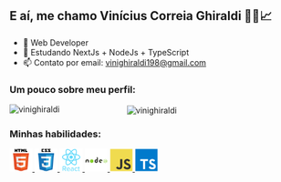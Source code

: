 ## E aí, me chamo Vinícius Correia Ghiraldi 🙋‍♂📈

- 🔭 Web Developer
- 🌱 Estudando NextJs + NodeJs + TypeScript
- 📫 Contato por email: vinighiraldi198@gmail.com


<h3>Um pouco sobre meu perfil:</h3>
<p><img align="left" width="40%" src="https://github-readme-stats.vercel.app/api/top-langs?username=vinighiraldi&show_icons=true&theme=dracula&title_color=17d33d&text_color=3bb553&bg_color=292929&hide_border=true&locale=en&layout=compact" alt="vinighiraldi" /></p>

<p>&nbsp;<img align="center" width="50%" src="https://github-readme-stats.vercel.app/api?username=vinighiraldi&show_icons=true&theme=dracula&title_color=17d33d&text_color=3bb553&bg_color=292929&hide_border=true&locale=en" alt="vinighiraldi" /></p>

<h3 align="left">Minhas habilidades:</h3>
<p align="left"> <a href="https://www.w3.org/html/" target="_blank" rel="noreferrer"> <img src="https://raw.githubusercontent.com/devicons/devicon/master/icons/html5/html5-original-wordmark.svg" alt="html5" width="40" height="40"/> </a> <a href="https://www.w3schools.com/css/" target="_blank" rel="noreferrer"> <img src="https://raw.githubusercontent.com/devicons/devicon/master/icons/css3/css3-original-wordmark.svg" alt="css3" width="40" height="40"/> </a> <a href="https://reactjs.org/" target="_blank" rel="noreferrer"> <img src="https://raw.githubusercontent.com/devicons/devicon/master/icons/react/react-original-wordmark.svg" alt="react" width="40" height="40"/> </a> <a href="https://nodejs.org" target="_blank" rel="noreferrer"> <img src="https://raw.githubusercontent.com/devicons/devicon/master/icons/nodejs/nodejs-original-wordmark.svg" alt="nodejs" width="40" height="40"/> </a> <a href="https://developer.mozilla.org/en-US/docs/Web/JavaScript" target="_blank" rel="noreferrer"> <img src="https://raw.githubusercontent.com/devicons/devicon/master/icons/javascript/javascript-original.svg" alt="javascript" width="40" height="40"/> </a> <a href="https://www.typescriptlang.org/" target="_blank" rel="noreferrer"> <img src="https://raw.githubusercontent.com/devicons/devicon/master/icons/typescript/typescript-original.svg" alt="typescript" width="40" height="40"/> </a> </p>

